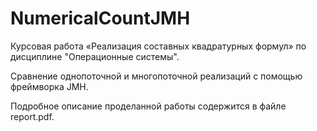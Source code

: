 # NumericalCountJMH

Курсовая работа «Реализация составных квадратурных формул» по дисциплине \"Операционные системы\".

Сравнение однопоточной и многопоточной реализаций с помощью фреймворка JMH.

Подробное описание проделанной работы содержится в файле report.pdf.
